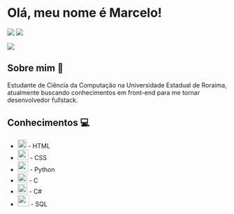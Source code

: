 # Olá, meu nome é Marcelo!

<a href="https://instagram.com/marhsilv_" target="_blank"><img src="https://img.shields.io/badge/-Instagram-%23E4405F?style=for-the-badge&logo=instagram&logoColor=white" target="_blank"></a>
  <a href="https://www.linkedin.com/in/meloxss/" target="_blank"><img src="https://img.shields.io/badge/-LinkedIn-%230077B5?style=for-the-badge&logo=linkedin&logoColor=white" target="_blank"></a>

![](https://komarev.com/ghpvc/?username=Meloxs)
## Sobre mim 🐺
Estudante de Ciência da Computação na Universidade Estadual de Roraima, atualmente buscando conhecimentos em front-end para me tornar desenvolvedor fullstack.

  ## Conhecimentos 💻
  
  * <img width="20px" src="https://cdn-icons-png.flaticon.com/512/174/174854.png"> - HTML
  * <img width="24px" src="https://logospng.org/download/css-3/logo-css-3-2048.png"> - CSS
  * <img width="24px" src="https://cdn.freebiesupply.com/logos/large/2x/python-5-logo-svg-vector.svg"> - Python
  * <img width="22px" src="https://upload.wikimedia.org/wikipedia/commons/thumb/1/18/C_Programming_Language.svg/695px-C_Programming_Language.svg.png"> - C
  * <img width="22px" src="https://uxwing.com/wp-content/themes/uxwing/download/brands-and-social-media/c-sharp-programming-language-icon.png"> - C#
  * <img width="26px" src="https://upload.wikimedia.org/wikipedia/commons/8/87/Sql_data_base_with_logo.png"> - SQL

